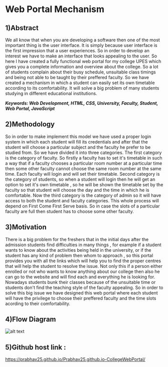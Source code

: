 # Web Portal Mechanism

## 1)Abstract

We all know that when you are developing a software then one of the most important thing is the user interface. It is simply because user interface is the first impression that a user experiences. So in order to develop an interest we have to make an interface that looks appealing to the user. So here I have created a fully functional web portal for my college UPES which gives you a complete information and overview about the college. So a lot of students complain about their busy schedule, unsuitable class timings and being not able to be taught by their preffered faculty. So we have created a mechanism in which a student can easily set its own timetable according to its comfortability. It will solve a big problem of many students studying in different educational institutions.

<b><i>Keywords: Web Development, HTML, CSS, University, Faculty, Student, Web Portal, JavaScript</i></b>

## 2)Methodology

So in order to make implement this model we have used a proper login system in which each student will fill its credentials and after that the student will choose a particular subject and the faculty he prefer to be studied from. So we have divided it into three categories. The first category is the category of faculty. So firstly a faculty has to set it's timetable in such a way that if a faculty chooses a particular room number at a particular time then some other faculty cannot choose the same room number at the same time. Each faculty will login and will set their timetable. Second category is the category of students, so when a student will login then he will get an option to set it's own timetable , so he will be shown the timetable set by the faculty so that student will choose the day and the time in which he is comfortable. Now the third category is the category of admin so it will have access to both the student and faculty categories. This whole process will depend on First Come First Serve basis. So in case the slots of a particular faculty are full then student has to choose some other faculty.

## 3)Motivation

There is a big problem for the freshers that in the initial days after the admission students find difficulties in many things , for example if a student wants to know about the activities being held in the university, or if the student has any kind of problem then whom to approach , so this portal provides you with all the links which will help you to find the proper centres that will help the student to resolve the issue. Not only this if a person either enrolled or not who wants to know anything about our college then also he can go to the website and will find each and everything he is looking for. Nowadays students bunk their classes because of the unsuitable time or students don't find the teaching style of the faculty appealing. So in order to solve this big issue we have designed this web portal where each student will have the privilege to choose their preffered faculty and the time slots acording to their comfortability. 

## 4)Flow Diagram

![alt text](https://github.com/Prabhav25/Prabhav25.github.io-CollegeWebPortal/blob/main/Workflow%20dfd.png)

## 5)Github host link :
 https://prabhav25.github.io/Prabhav25.github.io-CollegeWebPortal/













































































